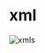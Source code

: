 # xml

![xmls](https://user-images.githubusercontent.com/71392418/162786427-38098d5e-51af-498d-9e05-d23e7aa2bf9b.png)
